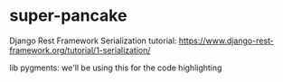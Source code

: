 # super-pancake
Django Rest Framework Serialization
tutorial: https://www.django-rest-framework.org/tutorial/1-serialization/

lib pygments: we'll be using this for the code highlighting
